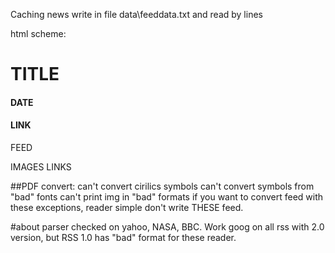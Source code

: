 Caching news write in file data\feeddata.txt and read by lines

html scheme:
<html>
 <head>
  <title> Title </title>
 </head>
 <body>
  <h1>TITLE</h1>
  <h4>DATE</h4>
  <h4>LINK</h4>
  <p>FEED</p>
  <p>IMAGES LINKS</p>
 </body>

</html>



##PDF convert:
can't convert cirilics symbols
can't convert symbols from "bad" fonts
can't print img in "bad" formats
if you want to convert feed with these exceptions, reader simple don't write THESE feed.


#about parser
checked on yahoo, NASA, BBC.
Work goog on all rss with 2.0 version, but RSS 1.0 has "bad" format for these reader.
